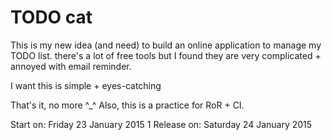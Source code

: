 # TODO cat
This is my new idea (and need) to build an online application to manage my TODO list.
there's a lot of free tools but I found they are very complicated + annoyed with email reminder.

I want this is simple + eyes-catching 

That's it, no more ^_^
Also, this is a practice for RoR + CI.


Start on: Friday 23 January 2015
1 Release on: Saturday 24 January 2015

